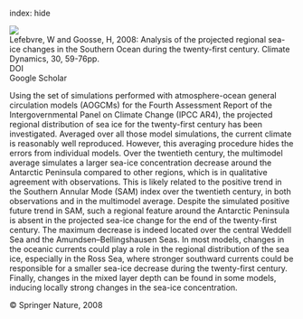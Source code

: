 index: hide

<div class="Citation">
    <div class="Citation-thumb CitationThumb-linked"  data-href="https://doi.org/10.1007/s00382-007-0273-6">
      <img src="https://static.claimspace.cloud/climate-study-static/refs/thumbs/12/Lefebvre_and_Goosse_2008-thumb.png" />
    </div>

  <div class="Citation-body">
    <div class="Citation-text">Lefebvre, W and Goosse, H, 2008: Analysis of the projected regional sea-ice changes in the Southern Ocean during the twenty-first century. <span class="Article-journal">Climate Dynamics, </span><span class="Article-volume">30, </span>59-76pp.</div>
    <div class="Citation-links">
      <div class="CitationLink" data-href="https://doi.org/10.1007/s00382-007-0273-6">
        <div class="CitationLink-icon CitationLink-Doi"></div>
        <div class="CitationLink-text">DOI</div>
      </div>
      <div class="CitationLink" data-href="https://scholar.google.com/scholar?q=10.1007/s00382-007-0273-6">
        <div class="CitationLink-icon CitationLink-Scholar"></div>
        <div class="CitationLink-text">Google Scholar</div>
      </div>
    </div>
  </div>
</div>

Using the set of simulations performed with atmosphere-ocean general circulation models (AOGCMs) for the Fourth Assessment Report of the Intergovernmental Panel on Climate Change (IPCC AR4), the projected regional distribution of sea ice for the twenty-first century has been investigated. Averaged over all those model simulations, the current climate is reasonably well reproduced. However, this averaging procedure hides the errors from individual models. Over the twentieth century, the multimodel average simulates a larger sea-ice concentration decrease around the Antarctic Peninsula compared to other regions, which is in qualitative agreement with observations. This is likely related to the positive trend in the Southern Annular Mode (SAM) index over the twentieth century, in both observations and in the multimodel average. Despite the simulated positive future trend in SAM, such a regional feature around the Antarctic Peninsula is absent in the projected sea-ice change for the end of the twenty-first century. The maximum decrease is indeed located over the central Weddell Sea and the Amundsen–Bellingshausen Seas. In most models, changes in the oceanic currents could play a role in the regional distribution of the sea ice, especially in the Ross Sea, where stronger southward currents could be responsible for a smaller sea-ice decrease during the twenty-first century. Finally, changes in the mixed layer depth can be found in some models, inducing locally strong changes in the sea-ice concentration.

<div class="Citation-copy">
&copy; Springer Nature, 2008
</div>